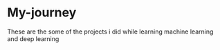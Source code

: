 # My-journey
These are the some of the projects i did while learning machine learning and deep learning
